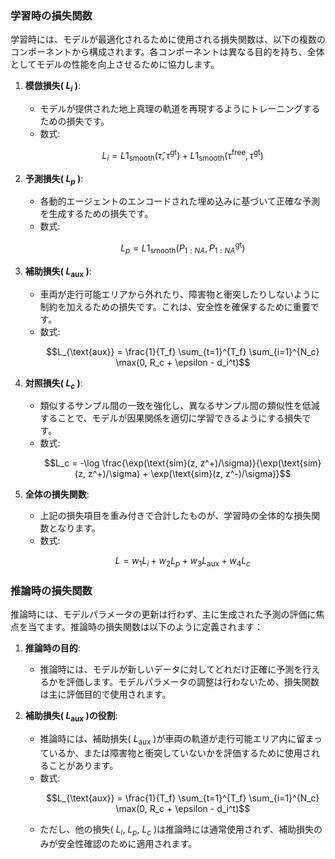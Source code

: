 ### 学習時の損失関数

学習時には、モデルが最適化されるために使用される損失関数は、以下の複数のコンポーネントから構成されます。各コンポーネントは異なる目的を持ち、全体としてモデルの性能を向上させるために協力します。

1. **模倣損失( $L_i$ )**:
   - モデルが提供された地上真理の軌道を再現するようにトレーニングするための損失です。
   - 数式:
     ```math
     L_i = L1_{\text{smooth}}(\hat{\tau}, \tau^{\text{gt}}) + L1_{\text{smooth}}(\tau^{\text{free}}, \tau^{\text{gt}})
     ```

2. **予測損失( $L_p$ )**:
   - 各動的エージェントのエンコードされた埋め込みに基づいて正確な予測を生成するための損失です。
   - 数式:
     ```math
     L_p = L1_{\text{smooth}}(P_{1:NA}, P^{\text{gt}}_{1:NA})
     ```

3. **補助損失( $L_{\text{aux}}$ )**:
   - 車両が走行可能エリアから外れたり、障害物と衝突したりしないように制約を加えるための損失です。これは、安全性を確保するために重要です。
   - 数式:
     ```math
     L_{\text{aux}} = \frac{1}{T_f} \sum_{t=1}^{T_f} \sum_{i=1}^{N_c} \max(0, R_c + \epsilon - d_i^t)
     ```

4. **対照損失( $L_c$ )**:
   - 類似するサンプル間の一致を強化し、異なるサンプル間の類似性を低減することで、モデルが因果関係を適切に学習できるようにする損失です。
   - 数式:
     ```math
     L_c = -\log \frac{\exp(\text{sim}(z, z^+)/\sigma)}{\exp(\text{sim}(z, z^+)/\sigma) + \exp(\text{sim}(z, z^-)/\sigma)}
     ```

5. **全体の損失関数**:
   - 上記の損失項目を重み付きで合計したものが、学習時の全体的な損失関数となります。
   - 数式:
     ```math
     L = w_1 L_i + w_2 L_p + w_3 L_{\text{aux}} + w_4 L_c
     ```

### 推論時の損失関数

推論時には、モデルパラメータの更新は行わず、主に生成された予測の評価に焦点を当てます。推論時の損失関数は以下のように定義されます：

1. **推論時の目的**:
   - 推論時には、モデルが新しいデータに対してどれだけ正確に予測を行えるかを評価します。モデルパラメータの調整は行わないため、損失関数は主に評価目的で使用されます。

2. **補助損失( $L_{\text{aux}}$ )の役割**:
   - 推論時には、補助損失( $L_{\text{aux}}$ )が車両の軌道が走行可能エリア内に留まっているか、または障害物と衝突していないかを評価するために使用されることがあります。
   - 数式:
     ```math
     L_{\text{aux}} = \frac{1}{T_f} \sum_{t=1}^{T_f} \sum_{i=1}^{N_c} \max(0, R_c + \epsilon - d_i^t)
     ```
   - ただし、他の損失( $L_i$, $L_p$, $L_c$ )は推論時には通常使用されず、補助損失のみが安全性確認のために適用されます。
